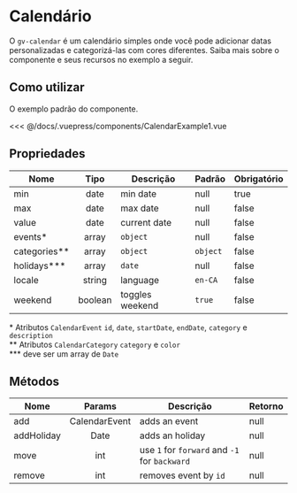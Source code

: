 # Calendário

O `gv-calendar` é um calendário simples onde você pode adicionar datas personalizadas e categorizá-las com cores diferentes. Saiba mais sobre o componente e seus recursos no exemplo a seguir.

## Como utilizar

O exemplo padrão do componente.

<calendar-example-1 />

<<< @/docs/.vuepress/components/CalendarExample1.vue

## Propriedades

| Nome           |  Tipo   | Descrição       | Padrão   | Obrigatório |
| -------------- | :-----: | --------------- | -------- | ----------- |
| min            |  date   | min date        | null     | true        |
| max            |  date   | max date        | null     | false       |
| value          |  date   | current date    | null     | false       |
| events\*       |  array  | `object`        | null     | false       |
| categories\*\* |  array  | `object`        | `object` | false       |
| holidays\*\*\* |  array  | `date`          | null     | false       |
| locale         | string  | language        | `en-CA`  | false       |
| weekend        | boolean | toggles weekend | `true`   | false       |

\* Atributos `CalendarEvent` `id`, `date`, `startDate`, `endDate`, `category` e `description`<br/>
\*\* Atributos `CalendarCategory` `category` e `color`<br/>
\*\*\* deve ser um array de `Date`<br/>

## Métodos

| Nome       |    Params     | Descrição                                     | Retorno |
| ---------- | :-----------: | --------------------------------------------- | ------- |
| add        | CalendarEvent | adds an event                                 | null    |
| addHoliday |     Date      | adds an holiday                               | null    |
| move       |      int      | use `1` for `forward` and `-1` for `backward` | null    |
| remove     |      int      | removes event by `id`                         | null    |
